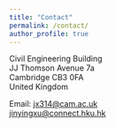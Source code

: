 ```yaml
---
title: "Contact"
permalink: /contact/
author_profile: true
---
```



Civil Engineering Building<br>
JJ Thomson Avenue 7a<br>
Cambridge CB3 0FA<br>
United Kingdom<br>
 

Email: jx314@cam.ac.uk<br>jinyingxu@connect.hku.hk

